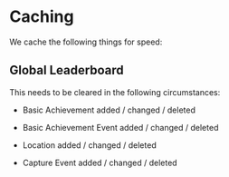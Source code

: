 # Caching

We cache the following things for speed:

## Global Leaderboard

This needs to be cleared in the following circumstances:

- Basic Achievement added / changed / deleted
- Basic Achievement Event added / changed / deleted

- Location added / changed / deleted
- Capture Event added / changed / deleted